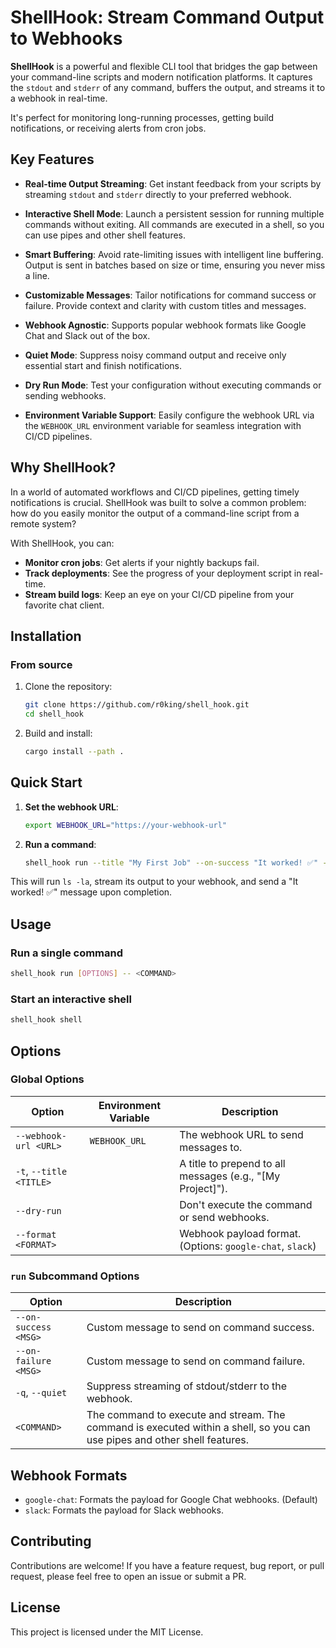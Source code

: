 # ShellHook: Stream Command Output to Webhooks

**ShellHook** is a powerful and flexible CLI tool that bridges the gap between your command-line scripts and modern notification platforms. It captures the `stdout` and `stderr` of any command, buffers the output, and streams it to a webhook in real-time.

It's perfect for monitoring long-running processes, getting build notifications, or receiving alerts from cron jobs.

## Key Features

- **Real-time Output Streaming**: Get instant feedback from your scripts by streaming `stdout` and `stderr` directly to your preferred webhook.

- **Interactive Shell Mode**: Launch a persistent session for running multiple commands without exiting. All commands are executed in a shell, so you can use pipes and other shell features.
- **Smart Buffering**: Avoid rate-limiting issues with intelligent line buffering. Output is sent in batches based on size or time, ensuring you never miss a line.
- **Customizable Messages**: Tailor notifications for command success or failure. Provide context and clarity with custom titles and messages.
- **Webhook Agnostic**: Supports popular webhook formats like Google Chat and Slack out of the box.
- **Quiet Mode**: Suppress noisy command output and receive only essential start and finish notifications.
- **Dry Run Mode**: Test your configuration without executing commands or sending webhooks.
- **Environment Variable Support**: Easily configure the webhook URL via the `WEBHOOK_URL` environment variable for seamless integration with CI/CD pipelines.

## Why ShellHook?

In a world of automated workflows and CI/CD pipelines, getting timely notifications is crucial. ShellHook was built to solve a common problem: how do you easily monitor the output of a command-line script from a remote system?

With ShellHook, you can:
- **Monitor cron jobs**: Get alerts if your nightly backups fail.
- **Track deployments**: See the progress of your deployment script in real-time.
- **Stream build logs**: Keep an eye on your CI/CD pipeline from your favorite chat client.

## Installation

### From source

1.  Clone the repository:
    ```sh
    git clone https://github.com/r0king/shell_hook.git
    cd shell_hook
    ```
2.  Build and install:
    ```sh
    cargo install --path .
    ```

## Quick Start

1.  **Set the webhook URL**:
    ```sh
    export WEBHOOK_URL="https://your-webhook-url"
    ```
2.  **Run a command**:
    ```sh
    shell_hook run --title "My First Job" --on-success "It worked! ✅" -- "ls -la"
    ```

This will run `ls -la`, stream its output to your webhook, and send a "It worked! ✅" message upon completion.

## Usage

### Run a single command

```sh
shell_hook run [OPTIONS] -- <COMMAND>
```

### Start an interactive shell

```sh
shell_hook shell
```

## Options

### Global Options

| Option | Environment Variable | Description |
|---|---|---|
| `--webhook-url <URL>` | `WEBHOOK_URL` | The webhook URL to send messages to. |
| `-t`, `--title <TITLE>` | | A title to prepend to all messages (e.g., "[My Project]"). |
| `--dry-run` | | Don't execute the command or send webhooks. |
| `--format <FORMAT>` | | Webhook payload format. (Options: `google-chat`, `slack`) |

### `run` Subcommand Options

| Option | Description |
|---|---|
| `--on-success <MSG>` | Custom message to send on command success. |
| `--on-failure <MSG>` | Custom message to send on command failure. |
| `-q`, `--quiet` | Suppress streaming of stdout/stderr to the webhook. |
| `<COMMAND>` | The command to execute and stream. The command is executed within a shell, so you can use pipes and other shell features. |

## Webhook Formats

-   `google-chat`: Formats the payload for Google Chat webhooks. (Default)
-   `slack`: Formats the payload for Slack webhooks.

## Contributing

Contributions are welcome! If you have a feature request, bug report, or pull request, please feel free to open an issue or submit a PR.

## License

This project is licensed under the MIT License.
